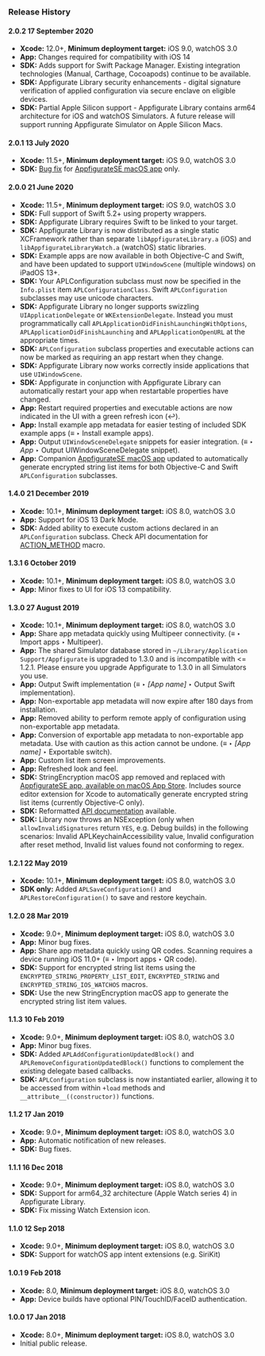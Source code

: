 ### Release History

#### 2.0.2 17 September 2020

* **Xcode:** 12.0+, **Minimum deployment target:** iOS 9.0, watchOS 3.0
* **App:** Changes required for compatibility with iOS 14
* **SDK:** Adds support for Swift Package Manager. Existing integration technologies (Manual, Carthage, Cocoapods) continue to be available.
* **SDK:** Appfigurate Library security enhancements - digital signature verification of applied configuration via secure enclave on eligible devices.
* **SDK:** Partial Apple Silicon support - Appfigurate Library contains arm64 architecture for iOS and watchOS Simulators. A future release will support running Appfigurate Simulator on Apple Silicon Macs. 

#### 2.0.1 13 July 2020

* **Xcode:** 11.5+, **Minimum deployment target:** iOS 9.0, watchOS 3.0
* **SDK:** [Bug fix](https://github.com/electricbolt/appfiguratesdk/issues/1) for [AppfigurateSE macOS app](https://apps.apple.com/us/app/appfiguratese/id1466929147?ls=1&mt=12) only.

#### 2.0.0 21 June 2020

* **Xcode:** 11.5+, **Minimum deployment target:** iOS 9.0, watchOS 3.0
* **SDK:** Full support of Swift 5.2+ using property wrappers.
* **SDK:** Appfigurate Library requires Swift to be linked to your target.
* **SDK:** Appfigurate Library is now distributed as a single static XCFramework rather than separate `libAppfigurateLibrary.a` (iOS) and `libAppfigurateLibraryWatch.a` (watchOS) static libraries.
* **SDK:** Example apps are now available in both Objective-C and Swift, and have been updated to support `UIWindowScene` (multiple windows) on iPadOS 13+.
* **SDK:** Your APLConfiguration subclass must now be specified in the `Info.plist` item `APLConfigurationClass`. Swift `APLConfiguration` subclasses may use unicode characters.
* **SDK:** Appfigurate Library no longer supports swizzling `UIApplicationDelegate` or `WKExtensionDelegate`. Instead you must programmatically call `APLApplicationDidFinishLaunchingWithOptions`, `APLApplicationDidFinishLaunching` and `APLApplicationOpenURL` at the appropriate times.
* **SDK:** `APLConfiguration` subclass properties and executable actions can now be marked as requiring an app restart when they change.
* **SDK:** Appfigurate Library now works correctly inside applications that use `UIWindowScene`.
* **SDK:** Appfigurate in conjunction with Appfigurate Library can automatically restart your app when restartable properties have changed.
* **App:** Restart required properties and executable actions are now indicated in the UI with a green refresh icon (↩).
* **App:** Install example app metadata for easier testing of included SDK example apps (≡ ‣ Install example apps).
* **App:** Output `UIWindowSceneDelegate` snippets for easier integration. (≡ ‣ *App* ‣ Output UIWindowSceneDelegate snippet).
* **App:** Companion [AppfigurateSE macOS app](https://apps.apple.com/us/app/appfiguratese/id1466929147?ls=1&mt=12) updated to automatically generate encrypted string list items for both Objective-C and Swift `APLConfiguration` subclasses.

#### 1.4.0 21 December 2019

* **Xcode:** 10.1+, **Minimum deployment target:** iOS 8.0, watchOS 3.0
* **App:** Support for iOS 13 Dark Mode.
* **SDK:** Added ability to execute custom actions declared in an `APLConfiguration` subclass. Check API documentation for [ACTION_METHOD](https://www.electricbolt.co.nz/api/) macro.

#### 1.3.1 6 October 2019

* **Xcode:** 10.1+, **Minimum deployment target:** iOS 8.0, watchOS 3.0
* **App:** Minor fixes to UI for iOS 13 compatibility.

#### 1.3.0 27 August 2019

* **Xcode:** 10.1+, **Minimum deployment target:** iOS 8.0, watchOS 3.0
* **App:** Share app metadata quickly using Multipeer connectivity. (≡ ‣ Import apps ‣ Multipeer).
* **App:** The shared Simulator database stored in `~/Library/Application Support/Appfigurate` is upgraded to 1.3.0 and is incompatible with <= 1.2.1. Please ensure you upgrade Appfigurate to 1.3.0 in all Simulators you use.
* **App:** Output Swift implementation (≡ ‣ *[App name]* ‣ Output Swift implementation).
* **App:** Non-exportable app metadata will now expire after 180 days from installation.
* **App:** Removed ability to perform remote apply of configuration using non-exportable app metadata.
* **App:** Conversion of exportable app metadata to non-exportable app metadata. Use with caution as this action cannot be undone. (≡ ‣ *[App name]* ‣ Exportable switch).
* **App:** Custom list item screen improvements.
* **App:** Refreshed look and feel.
* **SDK:** StringEncryption macOS app removed and replaced with [AppfigurateSE app, available on macOS App Store](https://apps.apple.com/us/app/appfiguratese/id1466929147?ls=1&mt=12). Includes source editor extension for Xcode to automatically generate encrypted string list items (currently Objective-C only).
* **SDK:** Reformatted [API documentation](https://www.electricbolt.co.nz/api/) available.
* **SDK:** Library now throws an NSException (only when `allowInvalidSignatures` return `YES`, e.g. Debug builds) in the following scenarios: Invalid APLKeychainAccessibility value, Invalid configuration after reset method, Invalid list values found not conforming to regex.

#### 1.2.1 22 May 2019

* **Xcode:** 10.1+, **Minimum deployment target:** iOS 8.0, watchOS 3.0
* **SDK only:** Added `APLSaveConfiguration()` and `APLRestoreConfiguration()` to save and restore keychain.

#### 1.2.0 28 Mar 2019

* **Xcode:** 9.0+, **Minimum deployment target:** iOS 8.0, watchOS 3.0
* **App:** Minor bug fixes.
* **App:** Share app metadata quickly using QR codes. Scanning requires a device running iOS 11.0+ (≡ ‣ Import apps ‣ QR code).
* **SDK:** Support for encrypted string list items using the `ENCRYPTED_STRING_PROPERTY_LIST_EDIT`, `ENCRYPTED_STRING` and `ENCRYPTED_STRING_IOS_WATCHOS` macros.
* **SDK:** Use the new StringEncryption macOS app to generate the encrypted string list item values.

#### 1.1.3 10 Feb 2019

* **Xcode:** 9.0+, **Minimum deployment target:** iOS 8.0, watchOS 3.0
* **App:** Minor bug fixes.
* **SDK:** Added `APLAddConfigurationUpdatedBlock()` and `APLRemoveConfigurationUpdatedBlock()` functions to complement the existing delegate based callbacks. 
* **SDK:** `APLConfiguration` subclass is now instantiated earlier, allowing it to be accessed from within `+load` methods and `__attribute__((constructor))` functions.

#### 1.1.2 17 Jan 2019

* **Xcode:** 9.0+, **Minimum deployment target:** iOS 8.0, watchOS 3.0
* **App:** Automatic notification of new releases.
* **SDK:** Bug fixes.

#### 1.1.1 16 Dec 2018

* **Xcode:** 9.0+, **Minimum deployment target:** iOS 8.0, watchOS 3.0
* **SDK:** Support for arm64_32 architecture (Apple Watch series 4) in Appfigurate Library.
* **SDK:** Fix missing Watch Extension icon.

#### 1.1.0 12 Sep 2018

* **Xcode:** 9.0+, **Minimum deployment target:** iOS 8.0, watchOS 3.0
* **SDK:** Support for watchOS app intent extensions (e.g. SiriKit)

#### 1.0.1 9 Feb 2018

* **Xcode:** 8.0, **Minimum deployment target:** iOS 8.0, watchOS 3.0
* **App:** Device builds have optional PIN/TouchID/FaceID authentication.

#### 1.0.0 17 Jan 2018

* **Xcode:** 8.0+, **Minimum deployment target:** iOS 8.0, watchOS 3.0
* Initial public release.
